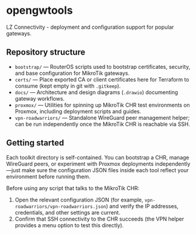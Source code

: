 # opengwtools

LZ Connectivity - deployment and configuration support for popular gateways.

## Repository structure

- `bootstrap/` — RouterOS scripts used to bootstrap certificates, security, and base configuration for MikroTik gateways.
- `certs/` — Place exported CA or client certificates here for Terraform to consume (kept empty in git with `.gitkeep`).
- `docs/` — Architecture and design diagrams (`.drawio`) documenting gateway workflows.
- `proxmox/` — Utilities for spinning up MikroTik CHR test environments on Proxmox, including deployment scripts and guides.
- `vpn-roadwarriors/` — Standalone WireGuard peer management helper; can be run independently once the MikroTik CHR is reachable via SSH.

## Getting started

Each toolkit directory is self-contained. You can bootstrap a CHR, manage WireGuard peers, or experiment with Proxmox deployments independently—just make sure the configuration JSON files inside each tool reflect your environment before running them.

Before using any script that talks to the MikroTik CHR:

1. Open the relevant configuration JSON (for example, `vpn-roadwarriors/vpn-roadwarriors.json`) and verify the IP addresses, credentials, and other settings are current.
2. Confirm that SSH connectivity to the CHR succeeds (the VPN helper provides a menu option to test this directly).


